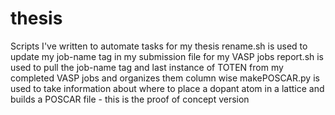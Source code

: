 # thesis
Scripts I've written to automate tasks for my thesis
rename.sh is used to update my job-name tag in my submission file for my VASP jobs
report.sh is used to pull the job-name tag and last instance of TOTEN from my completed VASP jobs and organizes them column wise
makePOSCAR.py is used to take information about where to place a dopant atom in a lattice and builds a POSCAR file - this is the proof of concept version
